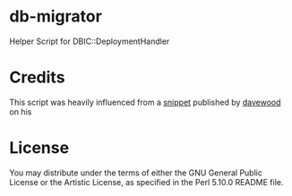 # db-migrator
Helper Script for DBIC::DeploymentHandler

# Credits
This script was heavily influenced from a [snippet](http://blogs.perl.org/users/davewood/2013/03/) published by [davewood](http://blogs.perl.org/users/davewood/) on his

# License
You may distribute under the terms of either the GNU General Public License or the Artistic License, as specified in the Perl 5.10.0 README file.
